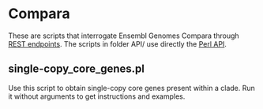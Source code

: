 
# Compara

These are scripts that interrogate Ensembl Genomes Compara through [REST endpoints](https://rest.ensembl.org).
The scripts in folder API/ use directly the [Perl API](https://www.ensembl.org/info/docs/api/index.html).

## single-copy_core_genes.pl

Use this script to obtain single-copy core genes present within a clade. Run it without arguments to get instructions and examples.

